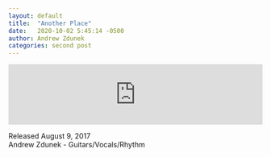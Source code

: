 ```yaml
---
layout: default
title:  "Another Place"
date:   2020-10-02 5:45:14 -0500
author: Andrew Zdunek
categories: second post 
---
```


<iframe style="border: 0; width: 100%; height: 120px;" src="https://bandcamp.com/EmbeddedPlayer/track=950949088/size=large/bgcol=ffffff/linkcol=0687f5/tracklist=false/artwork=small/transparent=true/" seamless><a href="https://andrewzdunek.bandcamp.com/track/another-place">Another Place by Wasted Wish</a></iframe>

Released August 9, 2017 
<br>
Andrew Zdunek - Guitars/Vocals/Rhythm